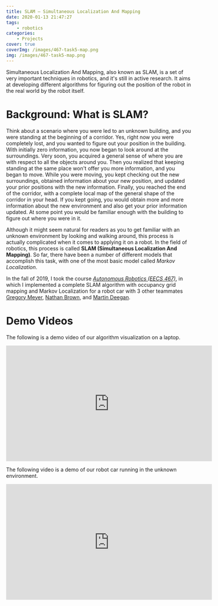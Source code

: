 ```yaml
---
title: SLAM — Simultaneous Localization And Mapping
date: 2020-01-13 21:47:27
tags:
    - robotics
categories:
    - Projects
cover: true
coverImg: /images/467-task5-map.png
img: /images/467-task5-map.png
---
```


Simultaneous Localization And Mapping, also known as SLAM, is a set of very important techniques in robotics, and it's still in active research. It aims at developing different algorithms for figuring out the position of the robot in the real world by the robot itself. 

<!--more-->

# Background: What is SLAM?

Think about a scenario where you were led to an unknown building, and you were standing at the beginning of a corridor. Yes, right now you were completely lost, and you wanted to figure out your position in the building. With initially zero information, you now began to look around at the surroundings. Very soon, you acquired a general sense of where you are with respect to all the objects around you. Then you realized that keeping standing at the same place won't offer you more information, and you began to move. While you were moving, you kept checking out the new surroundings, obtained information about your new position, and updated your prior positions with the new information. Finally, you reached the end of the corridor, with a complete local map of the general shape of the corridor in your head. If you kept going, you would obtain more and more information about the new environment and also get your prior information updated. At some point you would be familiar enough with the building to figure out where you were in it.

Although it might seem natural for readers as you to get familiar with an unknown environment by looking and walking around, this process is actually complicated when it comes to applying it on a robot. In the field of robotics, this process is called **SLAM (Simultaneous Localization And Mapping)**. So far, there have been a number of different models that accomplish this task, with one of the most basic model called *Markov Localization*.

In the fall of 2019, I took the course [*Autonomous Robotics (EECS 467)*](https://web.eecs.umich.edu/~kuipers/teaching/eecs467-F19.html), in which I implemented a complete SLAM algorithm with occupancy grid mapping and Markov Localization for a robot car with 3 other teammates [Gregory Meyer](https://github.com/Gregory-Meyer), [Nathan Brown](https://github.com/nlbrown2), and [Martin Deegan](https://github.com/martindeegan). 

# Demo Videos

The following is a demo video of our algorithm visualization on a laptop.

<iframe width="560" height="315" src="https://www.youtube.com/embed/zsRtV_YeBbc" frameborder="0" allow="accelerometer; autoplay; encrypted-media; gyroscope; picture-in-picture" allowfullscreen></iframe>

The following video is a demo of our robot car running in the unknown environment.

<iframe width="560" height="315" src="https://www.youtube.com/embed/qiB47C4CRBo" frameborder="0" allow="accelerometer; autoplay; encrypted-media; gyroscope; picture-in-picture" allowfullscreen></iframe>
